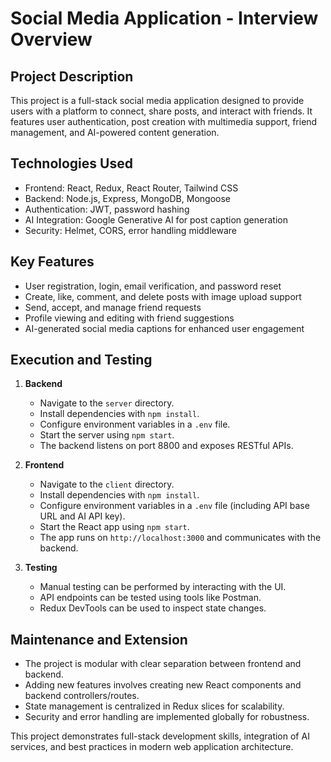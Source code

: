 # Social Media Application - Interview Overview

## Project Description
This project is a full-stack social media application designed to provide users with a platform to connect, share posts, and interact with friends. It features user authentication, post creation with multimedia support, friend management, and AI-powered content generation.

## Technologies Used
- Frontend: React, Redux, React Router, Tailwind CSS
- Backend: Node.js, Express, MongoDB, Mongoose
- Authentication: JWT, password hashing
- AI Integration: Google Generative AI for post caption generation
- Security: Helmet, CORS, error handling middleware

## Key Features
- User registration, login, email verification, and password reset
- Create, like, comment, and delete posts with image upload support
- Send, accept, and manage friend requests
- Profile viewing and editing with friend suggestions
- AI-generated social media captions for enhanced user engagement

## Execution and Testing
1. **Backend**
   - Navigate to the `server` directory.
   - Install dependencies with `npm install`.
   - Configure environment variables in a `.env` file.
   - Start the server using `npm start`.
   - The backend listens on port 8800 and exposes RESTful APIs.

2. **Frontend**
   - Navigate to the `client` directory.
   - Install dependencies with `npm install`.
   - Configure environment variables in a `.env` file (including API base URL and AI API key).
   - Start the React app using `npm start`.
   - The app runs on `http://localhost:3000` and communicates with the backend.

3. **Testing**
   - Manual testing can be performed by interacting with the UI.
   - API endpoints can be tested using tools like Postman.
   - Redux DevTools can be used to inspect state changes.

## Maintenance and Extension
- The project is modular with clear separation between frontend and backend.
- Adding new features involves creating new React components and backend controllers/routes.
- State management is centralized in Redux slices for scalability.
- Security and error handling are implemented globally for robustness.

This project demonstrates full-stack development skills, integration of AI services, and best practices in modern web application architecture.
